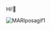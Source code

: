 Hi!👋

![MARIposagif1](https://github.com/MARI-posa/MARI-posa/assets/128982101/23dc3d0d-47dc-4cb1-bb5f-96e647680eff)
